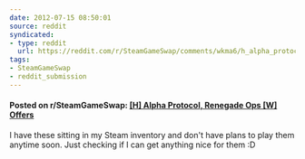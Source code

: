 ```yaml
---
date: 2012-07-15 08:50:01
source: reddit
syndicated:
- type: reddit
  url: https://reddit.com/r/SteamGameSwap/comments/wkma6/h_alpha_protocol_renegade_ops_w_offers/
tags:
- SteamGameSwap
- reddit_submission
---
```


#### Posted on r/SteamGameSwap: [[H] Alpha Protocol, Renegade Ops [W] Offers](https://reddit.com/r/SteamGameSwap/comments/wkma6/h_alpha_protocol_renegade_ops_w_offers/)

I have these sitting in my Steam inventory and don't have plans to play them anytime soon. Just checking if I can get anything nice for them :D